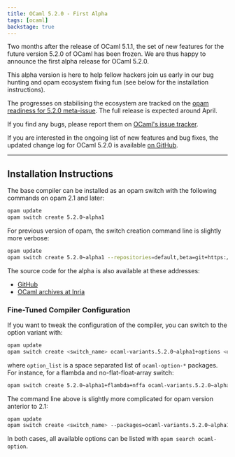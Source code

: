 ```yaml
---
title: OCaml 5.2.0 - First Alpha
tags: [ocaml]
backstage: true
---
```


Two months after the release of OCaml 5.1.1, the set of new features for the
future version 5.2.0 of OCaml has been frozen. We are thus happy to announce the
first alpha release for OCaml 5.2.0.

This alpha version is here to help fellow hackers join us early in our bug
hunting and opam ecosystem fixing fun (see below for the installation instructions).

The progresses on stabilising the ecosystem are tracked on the
[opam readiness for 5.2.0 meta-issue](https://github.com/ocaml/opam-repository/issues/25182).
The full release is expected around April.

If you find any bugs, please report them on [OCaml's issue tracker](https://github.com/ocaml/ocaml/issues).

If you are interested in the ongoing list of new features and bug fixes, the
updated change log for OCaml 5.2.0 is available [on GitHub](https://github.com/ocaml/ocaml/blob/5.2/Changes).


---
## Installation Instructions

The base compiler can be installed as an opam switch with the following commands
on opam 2.1 and later:

```bash
opam update
opam switch create 5.2.0~alpha1
```

For previous version of opam, the switch creation command line is slightly more verbose:

```bash
opam update
opam switch create 5.2.0~alpha1 --repositories=default,beta=git+https://github.com/ocaml/ocaml-beta-repository.git
```

The source code for the alpha is also available at these addresses:

* [GitHub](https://github.com/ocaml/ocaml/archive/5.2.0-alpha1.tar.gz)
* [OCaml archives at Inria](https://caml.inria.fr/pub/distrib/ocaml-5.2/ocaml-5.2.0~alpha1.tar.gz)

### Fine-Tuned Compiler Configuration

If you want to tweak the configuration of the compiler, you can switch to the option variant with:

```bash
opam update
opam switch create <switch_name> ocaml-variants.5.2.0~alpha1+options <option_list>
```

where `option_list` is a space separated list of `ocaml-option-*` packages. For instance, for a flambda and no-flat-float-array switch:

```bash
opam switch create 5.2.0~alpha1+flambda+nffa ocaml-variants.5.2.0~alpha1+options ocaml-option-flambda ocaml-option-no-flat-float-array
```

The command line above is slightly more complicated for opam version anterior to 2.1:


```bash
opam update
opam switch create <switch_name> --packages=ocaml-variants.5.2.0~alpha1+options,<option_list> --repositories=default,beta=git+https://github.com/ocaml/ocaml-beta-repository.git
```
In both cases, all available options can be listed with `opam search ocaml-option`.
